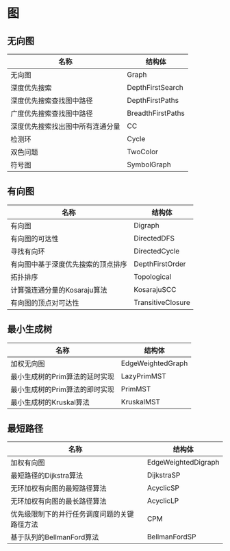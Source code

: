 # 图
## 无向图
| 名称                             | 结构体            |
| -------------------------------- | ----------------- |
| 无向图                           | Graph             |
| 深度优先搜索                     | DepthFirstSearch  |
| 深度优先搜索查找图中路径         | DepthFirstPaths   |
| 广度优先搜索查找图中路径         | BreadthFirstPaths |
| 深度优先搜索找出图中所有连通分量 | CC                |
| 检测环                           | Cycle             |
| 双色问题                         | TwoColor          |
| 符号图                           | SymbolGraph       |

## 有向图
| 名称                               | 结构体            |
| ---------------------------------- | ----------------- |
| 有向图                             | Digraph           |
| 有向图的可达性                     | DirectedDFS       |
| 寻找有向环                         | DirectedCycle     |
| 有向图中基于深度优先搜索的顶点排序 | DepthFirstOrder   |
| 拓扑排序                           | Topological       |
| 计算强连通分量的Kosaraju算法       | KosarajuSCC       |
| 有向图的顶点对可达性               | TransitiveClosure |

## 最小生成树
| 名称                           | 结构体            |
| ------------------------------ | ----------------- |
| 加权无向图                     | EdgeWeightedGraph |
| 最小生成树的Prim算法的延时实现 | LazyPrimMST       |
| 最小生成树的Prim算法的即时实现 | PrimMST           |
| 最小生成树的Kruskal算法        | KruskalMST        |

## 最短路径
| 名称                                         | 结构体              |
| -------------------------------------------- | ------------------- |
| 加权有向图                                   | EdgeWeightedDigraph |
| 最短路径的Dijkstra算法                       | DijkstraSP          |
| 无环加权有向图的最短路径算法                 | AcyclicSP           |
| 无环加权有向图的最长路径算法                 | AcyclicLP           |
| 优先级限制下的并行任务调度问题的关键路径方法 | CPM                 |
| 基于队列的BellmanFord算法                    | BellmanFordSP       |